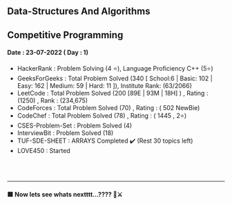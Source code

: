  ## Data-Structures And Algorithms
 ## Competitive Programming

#### Date :  23-07-2022  ( Day : 1)
- HackerRank : Problem Solving (4 ⭐), Language Proficiency C++ (5⭐)
- GeeksForGeeks : Total Problem Solved (340 [ School:6 | Basic: 102 | Easy: 162 | Medium: 59 | Hard: 11 ]), Institute Rank: (63/2066)
- LeetCode : Total Problem Solved (200 [89E | 93M | 18H] ) , Rating : (1250) , Rank : (234,675)
- CodeForces : Total Problem Solved (70) , Rating : ( 502 NewBie)
- CodeChef : Total Problem Solved (78) , Rating : ( 1445 , 2⭐)
- CSES-Problem-Set : Problem Solved (4)
- InterviewBit : Problem Solved (18)
- TUF-SDE-SHEET : ARRAYS Completed ✔️  (Rest 30 topics left)
- LOVE450 : Started




 
<br>
<br>
<hr>


#### 🟥 Now lets see whats nextttt...???? 👀⚔
